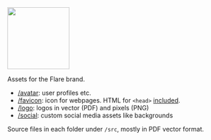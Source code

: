 <img src="https://github.com/facade/flare-brand/raw/master/logo/logo.svg?sanitize=true" width="140"/>

Assets for the Flare brand.

- [/avatar](/avatar): user profiles etc.
- [/favicon](/favicon): icon for webpages. HTML for `<head>` [included](/favicon/src/head.html). 
- [/logo](/logo): logos in vector (PDF) and pixels (PNG)
- [/social](/social): custom social media assets like backgrounds

Source files in each folder under `/src`, mostly in PDF vector format.
